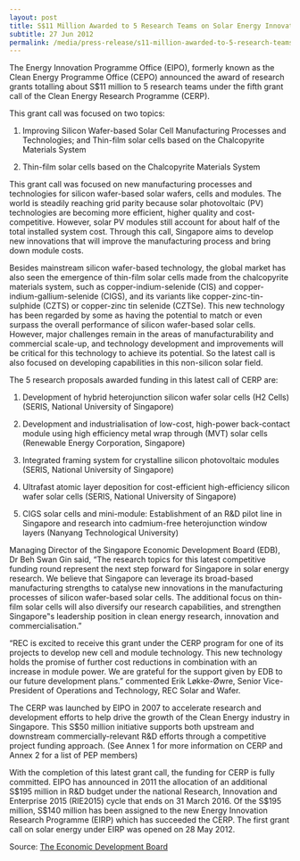 ```yaml
---
layout: post
title: S$11 Million Awarded to 5 Research Teams on Solar Energy Innovations Under the Clean Energy Research Programme
subtitle: 27 Jun 2012
permalink: /media/press-release/s11-million-awarded-to-5-research-teams-on-solar-energy-innovations-under-the-clean-energy-research-programme
---
```


The Energy Innovation Programme Office (EIPO), formerly known as the Clean Energy Programme Office (CEPO) announced the award of research grants totalling about S$11 million to 5 research teams under the fifth grant call of the Clean Energy Research Programme (CERP).

This grant call was focused on two topics:

1. Improving Silicon Wafer-based Solar Cell Manufacturing Processes and Technologies; and
Thin-film solar cells based on the Chalcopyrite Materials System

2. Thin-film solar cells based on the Chalcopyrite Materials System

This grant call was focused on new manufacturing processes and technologies for silicon wafer-based solar wafers, cells and modules. The world is steadily reaching grid parity because solar photovoltaic (PV) technologies are becoming more efficient, higher quality and cost-competitive. However, solar PV modules still account for about half of the total installed system cost. Through this call, Singapore aims to develop new innovations that will improve the manufacturing process and bring down module costs.

Besides mainstream silicon wafer-based technology, the global market has also seen the emergence of thin-film solar cells made from the chalcopyrite materials system, such as copper-indium-selenide (CIS) and copper-indium-gallium-selenide (CIGS), and its variants like copper-zinc-tin-sulphide (CZTS) or copper-zinc tin selenide (CZTSe). This new technology has been regarded by some as having the potential to match or even surpass the overall performance of silicon wafer-based solar cells. However, major challenges remain in the areas of manufacturability and commercial scale-up, and technology development and improvements will be critical for this technology to achieve its potential. So the latest call is also focused on developing capabilities in this non-silicon solar field.

The 5 research proposals awarded funding in this latest call of CERP are:

1. Development of hybrid heterojunction silicon wafer solar cells (H2 Cells) (SERIS, National University of Singapore)

2. Development and industrialisation of low-cost, high-power back-contact module using high efficiency metal wrap through (MVT) solar cells (Renewable Energy Corporation, Singapore)

3. Integrated framing system for crystalline silicon photovoltaic modules (SERIS, National University of Singapore)

4. Ultrafast atomic layer deposition for cost-efficient high-efficiency silicon wafer solar cells (SERIS, National University of Singapore)

5. CIGS solar cells and mini-module: Establishment of an R&D pilot line in Singapore and research into cadmium-free heterojunction window layers (Nanyang Technological University)

Managing Director of the Singapore Economic Development Board (EDB), Dr Beh Swan Gin said, “The research topics for this latest competitive funding round represent the next step forward for Singapore in solar energy research. We believe that Singapore can leverage its broad-based manufacturing strengths to catalyse new innovations in the manufacturing processes of silicon wafer-based solar cells. The additional focus on thin-film solar cells will also diversify our research capabilities, and strengthen Singapore‟s leadership position in clean energy research, innovation and commercialisation.”

“REC is excited to receive this grant under the CERP program for one of its projects to develop new cell and module technology. This new technology holds the promise of further cost reductions in combination with an increase in module power. We are grateful for the support given by EDB to our future development plans.” commented Erik Løkke-Øwre, Senior Vice-President of Operations and Technology, REC Solar and Wafer.

The CERP was launched by EIPO in 2007 to accelerate research and development efforts to help drive the growth of the Clean Energy industry in Singapore. This S$50 million initiative supports both upstream and downstream commercially-relevant R&D efforts through a competitive project funding approach. (See Annex 1 for more information on CERP and Annex 2 for a list of PEP members)

With the completion of this latest grant call, the funding for CERP is fully committed. EIPO has announced in 2011 the allocation of an additional S$195 million in R&D budget under the national Research, Innovation and Enterprise 2015 (RIE2015) cycle that ends on 31 March 2016. Of the S$195 million, S$140 million has been assigned to the new Energy Innovation Research Programme (EIRP) which has succeeded the CERP. The first grant call on solar energy under EIRP was opened on 28 May 2012.

Source: [<a href="https://www.edb.gov.sg/" target="_blank">The Economic Development Board</a>](https://www.edb.gov.sg/)

